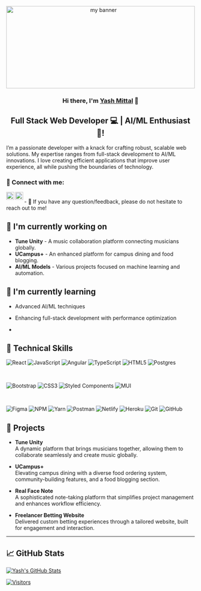 <p align="center">
  <a href="https://www.linkedin.com/in/yashmittal/" target="_blank" rel="noreferrer"><img src="https://raw.githubusercontent.com/Yashmittal4/Yashmittal4/main/full-stack-banner.webp" width='100%' height='220vh'  alt="my banner"></a>
</p>

<h3 align="center">
Hi there, I'm <a href="https://www.yushi.dev/" target="_blank" rel="noreferrer">Yash Mittal</a> 👋
</h3>

<h2 align="center">
Full Stack Web Developer 💻 | AI/ML Enthusiast 🤖!
</h2> 

I’m a passionate developer with a knack for crafting robust, scalable web solutions. My expertise ranges from full-stack development to AI/ML innovations. I love creating efficient applications that improve user experience, all while pushing the boundaries of technology.

### 🤝 Connect with me:

<a href="https://www.linkedin.com/in/yashmittal/"><img align="left" src="https://raw.githubusercontent.com/yushi1007/yushi1007/main/images/linkedin.svg" alt="Yu Shi | LinkedIn" width="21px"/></a>
<a href="https://instagram.com/Codewithweb4"><img align="left" src="https://raw.githubusercontent.com/yushi1007/yushi1007/main/images/instagram.svg" alt="Yu Shi | Instagram" width="21px"/></a>

</br>
- 💬 If you have any question/feedback, please do not hesitate to reach out to me!

## 🔭 I'm currently working on
- **Tune Unity** - A music collaboration platform connecting musicians globally.
- **UCampus+** - An enhanced platform for campus dining and food blogging.
- **AI/ML Models** - Various projects focused on machine learning and automation.

## 🌱 I'm currently learning
- Advanced AI/ML techniques
- Enhancing full-stack development with performance optimization

- 

## 💼 Technical Skills

![React](https://img.shields.io/badge/react-%2320232a.svg?style=for-the-badge&logo=react&logoColor=%2361DAFB)
![JavaScript](https://img.shields.io/badge/javascript-%23323330.svg?style=for-the-badge&logo=javascript&logoColor=%23F7DF1E)
![Angular](https://img.shields.io/badge/angular-%23DD0031.svg?style=for-the-badge&logo=angular&logoColor=white)
![TypeScript](https://img.shields.io/badge/typescript-%23007ACC.svg?style=for-the-badge&logo=typescript&logoColor=white)
![HTML5](https://img.shields.io/badge/html5-%23E34F26.svg?style=for-the-badge&logo=html5&logoColor=white)
![Postgres](https://img.shields.io/badge/postgres-%23316192.svg?style=for-the-badge&logo=postgresql&logoColor=white)

</br>

![Bootstrap](https://img.shields.io/badge/bootstrap-%23563D7C.svg?style=for-the-badge&logo=bootstrap&logoColor=white)
![CSS3](https://img.shields.io/badge/css3-%231572B6.svg?style=for-the-badge&logo=css3&logoColor=white)
![Styled Components](https://img.shields.io/badge/styled--components-DB7093?style=for-the-badge&logo=styled-components&logoColor=white)
![MUI](https://img.shields.io/badge/MUI-%230081CB.svg?style=for-the-badge&logo=mui&logoColor=white)

</br>

![Figma](https://img.shields.io/badge/figma-%23F24E1E.svg?style=for-the-badge&logo=figma&logoColor=white)
![NPM](https://img.shields.io/badge/NPM-%23000000.svg?style=for-the-badge&logo=npm&logoColor=white)
![Yarn](https://img.shields.io/badge/yarn-%232C8EBB.svg?style=for-the-badge&logo=yarn&logoColor=white)
![Postman](https://img.shields.io/badge/Postman-FF6C37?style=for-the-badge&logo=postman&logoColor=white)
![Netlify](https://img.shields.io/badge/netlify-%23000000.svg?style=for-the-badge&logo=netlify&logoColor=#00C7B7)
![Heroku](https://img.shields.io/badge/heroku-%23430098.svg?style=for-the-badge&logo=heroku&logoColor=white)
![Git](https://img.shields.io/badge/git-%23F05033.svg?style=for-the-badge&logo=git&logoColor=white)
![GitHub](https://img.shields.io/badge/github-%23121011.svg?style=for-the-badge&logo=github&logoColor=white)

## 🚀 Projects

- **Tune Unity**  
  A dynamic platform that brings musicians together, allowing them to collaborate seamlessly and create music globally.

- **UCampus+**  
  Elevating campus dining with a diverse food ordering system, community-building features, and a food blogging section.

- **Real Face Note**  
  A sophisticated note-taking platform that simplifies project management and enhances workflow efficiency.

- **Freelancer Betting Website**  
  Delivered custom betting experiences through a tailored website, built for engagement and interaction.

---

## 📈 GitHub Stats 

[![Yash's GitHub Stats](https://github-readme-stats.vercel.app/api?username=yashmittal&show_icons=true&theme=radical)](https://github.com/yashmittal)

[![Visitors](https://visitor-badge.glitch.me/badge?page_id=yashmittal.yashmittal)](https://github.com/yashmittal)
